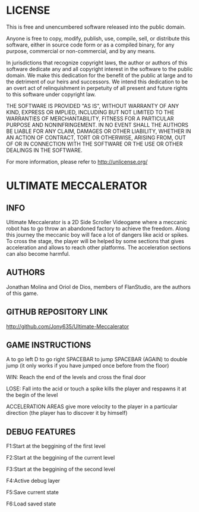 # LICENSE

This is free and unencumbered software released into the public domain.

Anyone is free to copy, modify, publish, use, compile, sell, or
distribute this software, either in source code form or as a compiled
binary, for any purpose, commercial or non-commercial, and by any
means.

In jurisdictions that recognize copyright laws, the author or authors
of this software dedicate any and all copyright interest in the
software to the public domain. We make this dedication for the benefit
of the public at large and to the detriment of our heirs and
successors. We intend this dedication to be an overt act of
relinquishment in perpetuity of all present and future rights to this
software under copyright law.

THE SOFTWARE IS PROVIDED "AS IS", WITHOUT WARRANTY OF ANY KIND,
EXPRESS OR IMPLIED, INCLUDING BUT NOT LIMITED TO THE WARRANTIES OF
MERCHANTABILITY, FITNESS FOR A PARTICULAR PURPOSE AND NONINFRINGEMENT.
IN NO EVENT SHALL THE AUTHORS BE LIABLE FOR ANY CLAIM, DAMAGES OR
OTHER LIABILITY, WHETHER IN AN ACTION OF CONTRACT, TORT OR OTHERWISE,
ARISING FROM, OUT OF OR IN CONNECTION WITH THE SOFTWARE OR THE USE OR
OTHER DEALINGS IN THE SOFTWARE.

For more information, please refer to <http://unlicense.org/>




# ULTIMATE MECCALERATOR


## INFO

Ultimate Meccalerator is a 2D Side Scroller Videogame where a meccanic robot has to go throw an abandoned factory to achieve the freedom. 
Along this journey the meccanic boy will face a lot of dangers like acid or spikes.
To cross the stage, the player will be helped by some sections that gives acceleration and allows to reach other platforms.
The acceleration sections can also become harmful.

## AUTHORS

Jonathan Molina and Oriol de Dios, members of FlanStudio, are the authors of this game.

## GITHUB REPOSITORY LINK

http://github.com/Jony635/Ultimate-Meccalerator

## GAME INSTRUCTIONS

A to go left
D to go right
SPACEBAR to jump
SPACEBAR (AGAIN) to double jump (it only works if you have jumped once before from the floor)

WIN: Reach the end of the levels and cross the final door

LOSE: Fall into the acid or touch a spike kills the player and respawns it at the begin of the level

ACCELERATION AREAS give more velocity to the player in a particular direction (the player has to discover it by himself)

## DEBUG FEATURES

F1:Start at the beggining of the first level

F2:Start at the beggining of the current level

F3:Start at the beggining of the second level

F4:Active debug layer

F5:Save current state

F6:Load saved state

